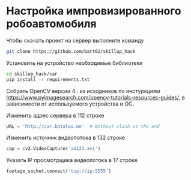 # Настройка импровизированного робоавтомобиля
Чтобы скачать проект на сервер выполните команду 
```bash
git clone https://github.com/bart02/skillup_hack
``` 

Установить на устройство необходимые библиотеки
```bash
cd skillup_hack/car
pip install -r requirements.txt
```

Cобрать OpenCV версии 4.*.* из исходников по инстуркциям https://www.pyimagesearch.com/opencv-tutorials-resources-guides/, в зависимости от используемого устройства и ОС.

Изменить адрес сервера в 112 строке
```python
URL = 'http://car.batalov.me'  # Without slash at the end
```

Изменить источник видеопотока в 132 строке
```python
cap = cv2.VideoCapture('aa123.avi')
```

Указать IP просмотрщика видеопотока в 17 строке
```python
footage_socket.connect('tcp://ip:5555')
```
